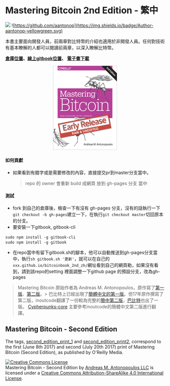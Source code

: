 # Mastering Bitcoin 2nd Edition - 繁中
![](https://img.shields.io/badge/Language-Traditional%20Chinese-orange.svg)
![https://github.com/aantonop](https://img.shields.io/badge/Author-aantonop-yellowgreen.svg)
 
本書主要面向開發人員，前兩章對比特幣的介紹也適用於非開發人員。任何對技術有基本瞭解的人都可以閱讀前兩章，以深入瞭解比特幣。

  **[倉庫位置](https://github.com/cypherpunks-core/bitcoinbook_2nd_zh)、[線上gitbook位置](https://github.com/cypherpunks-core/bitcoinbook_2nd_zh)、 [電子書下載](https://github.com/cypherpunks-core/bitcoinbook_2nd_zh/releases)**

<center>
<img src="https://raw.githubusercontent.com/bitcoinbook/bitcoinbook/develop/images/cover.png" width="40%" height="40%" />
</center>

#### 如何貢獻
* 如果看到有錯字或是需要修改的內容，直接提交pr到master分支當中。
  > repo 的 owner 會重新 build 成網頁 放到 gh-pages 分支 當中
#### 測試
* fork 到自己的倉庫後，檢查一下有沒有 gh-pages 分支，沒有的話執行一下`git checkout -b gh-pages`建立一下，在執行`git checkout master`切回原本的分支。
* 要安裝一下gitbook, gitbook-cli
```
sudo npm install -g gitbook-cli
sudo npm install -g gitbook
```
* 在repo當中有留下gitbook.sh的腳本，他可以自動推送到gh-pages分支當中，執行`sh gitbook.sh '更新'`，就可以在自己的`xxx.github.io/bitcoinbook_2nd_zh/`網址看到自己的網頁勒，如果沒有看到，請到該repo的setting  裡面調整一下github page 的預設分支，改為gh-pages

> Mastering Bitcoin 原始作者為 Andreas M. Antonopoulos，原作寫了[第一版](https://github.com/bitcoinbook/bitcoinbook/releases/tag/Edition1Print1)、[第二版](https://github.com/bitcoinbook/bitcoinbook/releases/tag/second_edition_print_1)。> 巴比特上已經出現了[簡體中文的第一版](http://v1.8btc.com/books/261/master_bitcoin/_book/)。但17年原作撰寫了第二版，inoutcode翻譯了一份較為完整的[簡中第二版](https://github.com/inoutcode/bitcoin_book_2nd)，[巴比特](http://v1.8btc.com/books/261/master_bitcoin/_book/)也出了一版。
> [Cypherpunks-core](https://github.com/cypherpunks-core) 主要參考inoutcode的簡體中文第二版進行翻譯。

## Mastering Bitcoin - Second Edition

The tags, [second_edition_print_1](https://github.com/bitcoinbook/bitcoinbook/releases/tag/second_edition_print_1) and  [second_edition_print2](https://github.com/bitcoinbook/bitcoinbook/releases/tag/second_edition_print2), correspond to the first (June 8th 2017) and second (July 20th 2017) print of Mastering Bitcoin (Second Edition), as published by O'Reilly Media.

<a rel="license" href="http://creativecommons.org/licenses/by-sa/4.0/"><img alt="Creative Commons License" style="border-width:0" src="https://i.creativecommons.org/l/by-sa/4.0/88x31.png" /></a><br /><span xmlns:dct="http://purl.org/dc/terms/" href="http://purl.org/dc/dcmitype/Text" property="dct:title" rel="dct:type">Mastering Bitcoin - Second Edition</span> by <a xmlns:cc="http://creativecommons.org/ns#" href="https://antonopoulos.com/" property="cc:attributionName" rel="cc:attributionURL">Andreas M. Antonopoulos LLC</a> is licensed under a <a rel="license" href="http://creativecommons.org/licenses/by-sa/4.0/">Creative Commons Attribution-ShareAlike 4.0 International License</a>.